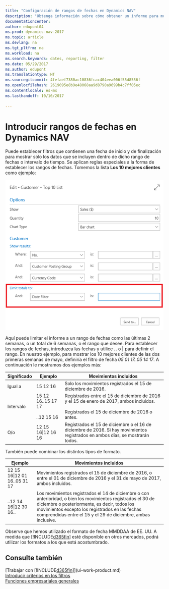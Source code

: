 ```yaml
---
title: "Configuración de rangos de fechas en Dynamics NAV"
description: "Obtenga información sobre cómo obtener un informe para mostrar datos de periodos de tiempo específicos mediante rangos de fechas en Dynamics NAV."
documentationcenter: 
author: edupont04
ms.prod: dynamics-nav-2017
ms.topic: article
ms.devlang: na
ms.tgt_pltfrm: na
ms.workload: na
ms.search.keywords: dates, reporting, filter
ms.date: 05/29/2017
ms.author: edupont
ms.translationtype: HT
ms.sourcegitcommit: 4fefaef7380ac10836fcac404eea006f55d8556f
ms.openlocfilehash: 2619095e8b9e48068aa9d8790a9699b4c7ff05ec
ms.contentlocale: es-mx
ms.lasthandoff: 10/16/2017

---
```

# <a name="entering-date-ranges-in-dynamics-nav"></a>Introducir rangos de fechas en Dynamics NAV
Puede establecer filtros que contienen una fecha de inicio y de finalización para mostrar sólo los datos que se incluyen dentro de dicho rango de fechas o intervalo de tiempo. Se aplican reglas especiales a la forma de establecer los rangos de fechas. Tomemos la lista **Los 10 mejores clientes** como ejemplo:

![Configurar un rango de fechas en la página de solicitud de la lista de los 10 mejores clientes](./media/ui-enter-date-ranges/customer-top10-list.png)

Aquí puede limitar el informe a un rango de fechas como las últimas 2 semanas, o un total de 6 semanas, o el rango que desee. Para establecer los rangos de fechas, introduzca las fechas y utilice **..** o **|** para definir el rango. En nuestro ejemplo, para mostrar los 10 mejores clientes de las dos primeras semanas de mayo, definiría el filtro de fecha *05 01 17..05 14 17*.
A continuación le mostramos dos ejemplos más:

| Significado | Ejemplo | Movimientos incluidos |
|---|---|---|
|Igual a| 15 12 16 |Solo los movimientos registrados el 15 de diciembre de 2016.|
|Intervalo| 15 12 16..15 17 17<br /><br />..12 15 16|Registrados entre el 15 de diciembre de 2016 y el 15 de enero de 2017, ambos incluidos.<br /><br />Registrados el 15 de diciembre de 2016 o antes.|
|O/o|12 15 16&#124;12 16 16|Registrados el 15 de diciembre o el 16 de diciembre de 2016. Si hay movimientos registrados en ambos días, se mostrarán todos.|

También puede combinar los distintos tipos de formato.

| Ejemplo | Movimientos incluidos |
|---|---|
|12 15 16&#124;12 01 16..05 31 17 | Movimientos registrados el 15 de diciembre de 2016, o entre el 01 de diciembre de 2016 y el 31 de mayo de 2017, ambos incluidos. |
|..12 14 16&#124;12 30 16.. | Los movimientos registrados el 14 de diciembre o con anterioridad, o bien los movimientos registrados el 30 de diciembre o posteriormente, es decir, todos los movimientos excepto los registrados en las fechas comprendidas entre el 15 y el 29 de diciembre, ambas inclusive. |

Observe que hemos utilizado el formato de fecha MMDDAA de EE. UU. A medida que [!INCLUDE[d365fin](includes/d365fin_md.md)] esté disponible en otros mercados, podrá utilizar los formatos a los que está acostumbrado.

## <a name="see-also"></a>Consulte también
[Trabajar con [!INCLUDE[d365fin](includes/d365fin_long_md.md)]](ui-work-product.md)  
[Introducir criterios en los filtros](ui-enter-criteria-filters.md)  
[Funciones empresariales generales](ui-across-business-areas.md)

